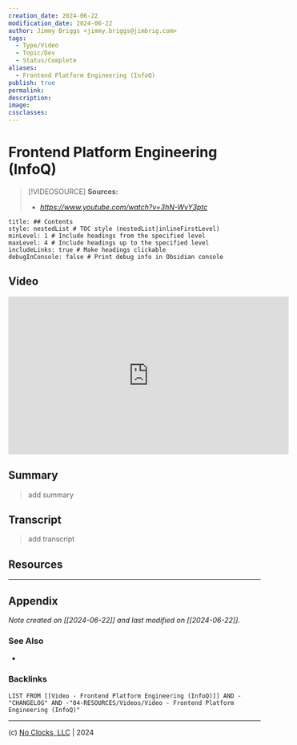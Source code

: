 ```yaml
---
creation_date: 2024-06-22
modification_date: 2024-06-22
author: Jimmy Briggs <jimmy.briggs@jimbrig.com>
tags:
  - Type/Video
  - Topic/Dev
  - Status/Complete
aliases:
  - Frontend Platform Engineering (InfoQ)
publish: true
permalink:
description:
image:
cssclasses:
---
```


# Frontend Platform Engineering (InfoQ)

> [!VIDEOSOURCE] **Sources:**
> - *https://www.youtube.com/watch?v=3hN-WvY3ptc*

```table-of-contents
title: ## Contents 
style: nestedList # TOC style (nestedList|inlineFirstLevel)
minLevel: 1 # Include headings from the specified level
maxLevel: 4 # Include headings up to the specified level
includeLinks: true # Make headings clickable
debugInConsole: false # Print debug info in Obsidian console
```

## Video

<center><iframe width="560" height="315" src="https://www.youtube.com/embed/" frameborder="0" allow="accelerometer; autoplay; encrypted-media; gyroscope; picture-in-picture" allowfullscreen></iframe></center>

## Summary

> add summary

## Transcript

> add transcript

## Resources

***

## Appendix

*Note created on [[2024-06-22]] and last modified on [[2024-06-22]].*

### See Also

- 

### Backlinks

```dataview
LIST FROM [[Video - Frontend Platform Engineering (InfoQ)]] AND -"CHANGELOG" AND -"04-RESOURCES/Videos/Video - Frontend Platform Engineering (InfoQ)"
```

***

(c) [No Clocks, LLC](https://github.com/noclocks) | 2024


